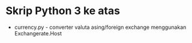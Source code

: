 # Skrip Python 3 ke atas

- currency.py - converter valuta asing/foreign exchange menggunakan Exchangerate.Host